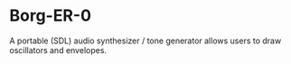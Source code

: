 # Borg-ER-0
A portable (SDL) audio synthesizer / tone generator allows users to draw oscillators and envelopes.
